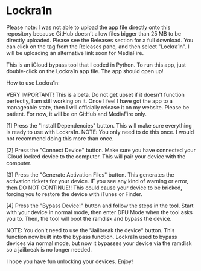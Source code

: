 # Lockra1n

Please note: I was not able to upload the app file directly onto this repository because GitHub doesn’t allow files bigger than 25 MB to be directly uploaded. Please see the Releases section for a full download. You can click on the tag from the Releases pane, and then select "Lockra1n".
I will be uploading an alternative link soon for MediaFire.

This is an iCloud bypass tool that I coded in Python. To run this app, just double-click on the Lockra1n app file. 
The app should open up! 

How to use Lockra1n: 

VERY IMPORTANT! This is a beta. Do not get upset if it doesn't function perfectly, I am still working on it. Once I feel I have got the app to a manageable state, then I will officially release it on my website. Please be patient. For now, it will be on GitHub and MediaFire only.

[1] Press the "Install Dependencies" button. This will make sure everything is ready to use with Lockra1n. NOTE: You only need to do this once. I would not recommend doing this more than once.

[2] Press the "Connect Device" button. Make sure you have connected your iCloud locked device to the computer. This will pair your device with the computer.

[3] Press the "Generate Activation Files" button. This generates the activation tickets for your device.
IF you see any kind of warning or error, then DO NOT CONTINUE!! This could cause your device to be bricked, forcing you to restore the device with iTunes or Finder.

[4] Press the "Bypass Device!" button and follow the steps in the tool. Start with your device in normal mode, then enter DFU Mode when the tool asks you to. Then, the tool will boot the ramdisk and bypass the device.

NOTE: You don't need to use the "Jailbreak the device" button. This function now built into the bypass function. Lockra1n used to bypass devices via normal mode, but now it bypasses your device via the ramdisk so a jailbreak is no longer needed.

I hope you have fun unlocking your devices.
Enjoy!
